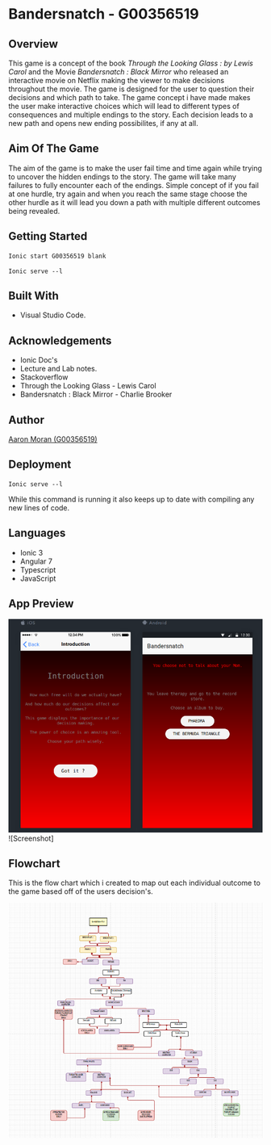 # Bandersnatch - G00356519

## Overview
This game is a concept of the book *Through the Looking Glass  : by Lewis Carol* and the Movie *Bandersnatch : Black Mirror* who released an interactive movie on Netflix making the viewer to make decisions throughout the movie. The game is designed for the user to question their decisions and which path to take. The game concept i have made makes the user make interactive choices which will lead to different types of consequences and multiple endings to the story. Each decision leads to a new path and opens new ending possibilites, if any at all. 

## Aim Of The Game
The aim of the game is to make the user fail time and time again while trying to uncover the hidden endings to the story. The game will take many failures to fully encounter each of the endings. Simple concept of if you fail at one hurdle, try again and when you reach the same stage choose the other hurdle as it will lead you down a path with multiple different outcomes being revealed.

## Getting Started

```
Ionic start G00356519 blank
```

```
Ionic serve --l
```



## Built With
* Visual Studio Code.

## Acknowledgements
* Ionic Doc's
* Lecture and Lab notes.
* Stackoverflow
* Through the Looking Glass - Lewis Carol
* Bandersnatch : Black Mirror - Charlie Brooker 

## Author 
[Aaron Moran (G00356519)](https://github.com/Moran98)

## Deployment 
```
Ionic serve --l
```
While this command is running it also keeps up to date with compiling any new lines of code.

## Languages
* Ionic 3
* Angular 7
* Typescript
* JavaScript

## App Preview
![Screenshot](https://github.com/Moran98/Bandersnatch/blob/master/resources/screenshots/full.png)![Screenshot]

## Flowchart
This is the flow chart which i created to map out each individual outcome to the game based off of the users decision's.

![Screenshot](https://github.com/Moran98/Bandersnatch/blob/master/resources/screenshots/flowhcart.png)



